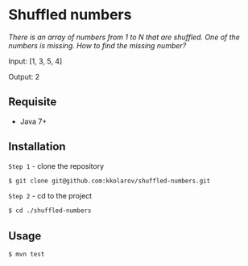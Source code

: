 # Shuffled numbers

*There is an array of numbers from 1 to N that are shuffled. One of the numbers is missing. How to find the missing number?*

Input: [1, 3, 5, 4]

Output: 2

## Requisite
  - Java 7+
## Installation

`Step 1` - clone the repository

```bash
$ git clone git@github.com:kkolarov/shuffled-numbers.git
```

`Step 2` - cd to the project

```bash
$ cd ./shuffled-numbers
```

## Usage

```bash
$ mvn test
```